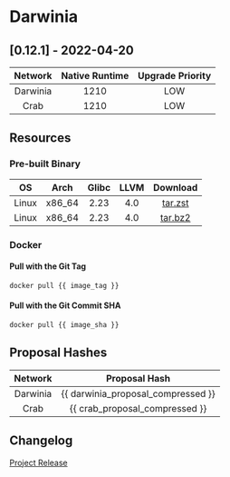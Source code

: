 Darwinia
===

## [0.12.1] - 2022-04-20

| Network  | Native Runtime | Upgrade Priority |
| :------: | :------------: | :--------------: |
| Darwinia |      1210      |       LOW        |
|   Crab   |      1210      |       LOW        |

## Resources

### Pre-built Binary
|  OS   |  Arch  | Glibc | LLVM  |                                                      Download                                                       |
| :---: | :----: | :---: | :---: | :-----------------------------------------------------------------------------------------------------------------: |
| Linux | x86_64 | 2.23  |  4.0  | [tar.zst](https://github.com/darwinia-network/darwinia/releases/download/v0.12.1/darwinia-x86_64-linux-gnu.tar.zst) |
| Linux | x86_64 | 2.23  |  4.0  | [tar.bz2](https://github.com/darwinia-network/darwinia/releases/download/v0.12.1/darwinia-x86_64-linux-gnu.tar.bz2) |

### Docker

#### Pull with the Git Tag
```docker
docker pull {{ image_tag }}
```

#### Pull with the Git Commit SHA
```docker
docker pull {{ image_sha }}
```

## Proposal Hashes

| Network  |           Proposal Hash            |
| :------: | :--------------------------------: |
| Darwinia | {{ darwinia_proposal_compressed }} |
|   Crab   |   {{ crab_proposal_compressed }}   |

## Changelog
[Project Release](https://github.com/orgs/darwinia-network/projects/8/views/1)
